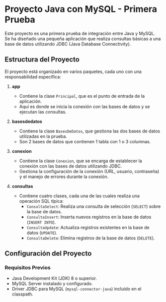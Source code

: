 # Proyecto Java con MySQL - Primera Prueba

Este proyecto es una primera prueba de integración entre Java y MySQL. Se ha diseñado una pequeña aplicación que realiza consultas básicas a una base de datos utilizando JDBC (Java Database Connectivity).

## Estructura del Proyecto

El proyecto está organizado en varios paquetes, cada uno con una responsabilidad específica:

1. **app**
   - Contiene la clase `Principal`, que es el punto de entrada de la aplicación.
   - Aquí es donde se inicia la conexión con las bases de datos y se ejecutan las consultas.

2. **basesdedatos**
   - Contiene la clase `BasesDeDatos`, que gestiona las dos bases de datos utilizadas en la prueba.
   - Son 2 bases de datos que contienen 1 tabla con 1 o 3 columnas.

3. **conexion**
   - Contiene la clase `Conexion`, que se encarga de establecer la conexión con las bases de datos utilizando JDBC.
   - Gestiona la configuración de la conexión (URL, usuario, contraseña) y el manejo de errores durante la conexión.

4. **consultas**
   - Contiene cuatro clases, cada una de las cuales realiza una operación SQL típica:
     - `ConsultaSelect`: Realiza una consulta de selección (`SELECT`) sobre la base de datos.
     - `ConsultaInsert`: Inserta nuevos registros en la base de datos (`INSERT INTO`).
     - `ConsultaUpdate`: Actualiza registros existentes en la base de datos (`UPDATE`).
     - `ConsultaDelete`: Elimina registros de la base de datos (`DELETE`).

## Configuración del Proyecto

### Requisitos Previos

- Java Development Kit (JDK) 8 o superior.
- MySQL Server instalado y configurado.
- Driver JDBC para MySQL (`mysql-connector-java`) incluido en el classpath.
